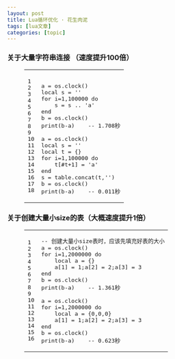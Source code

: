 ```yaml
---
layout: post
title: Lua循环优化 · 花生肉泥 
tags: [lua文章]
categories: [topic]
---
```

<h3 id="关于大量字符串连接-（速度提升100倍）"><a href="#关于大量字符串连接-（速度提升100倍）" class="headerlink" title="关于大量字符串连接 （速度提升100倍）"></a>关于大量字符串连接 （速度提升100倍）</h3><figure class="highlight lua"><table><tbody><tr><td class="gutter"><pre><span class="line">1</span><br/><span class="line">2</span><br/><span class="line">3</span><br/><span class="line">4</span><br/><span class="line">5</span><br/><span class="line">6</span><br/><span class="line">7</span><br/><span class="line">8</span><br/><span class="line">9</span><br/><span class="line">10</span><br/><span class="line">11</span><br/><span class="line">12</span><br/><span class="line">13</span><br/><span class="line">14</span><br/><span class="line">15</span><br/><span class="line">16</span><br/><span class="line">17</span><br/><span class="line">18</span><br/></pre></td><td class="code"><pre><span class="line"></span><br/><span class="line">a = <span class="built_in">os</span>.<span class="built_in">clock</span>()</span><br/><span class="line"><span class="keyword">local</span> s = <span class="string">&#39;&#39;</span></span><br/><span class="line"><span class="keyword">for</span> i=<span class="number">1</span>,<span class="number">100000</span> <span class="keyword">do</span></span><br/><span class="line">    s = s .. <span class="string">&#39;a&#39;</span></span><br/><span class="line"><span class="keyword">end</span></span><br/><span class="line">b = <span class="built_in">os</span>.<span class="built_in">clock</span>()</span><br/><span class="line"><span class="built_in">print</span>(b-a)    <span class="comment">-- 1.708秒</span></span><br/><span class="line"></span><br/><span class="line">a = <span class="built_in">os</span>.<span class="built_in">clock</span>()</span><br/><span class="line"><span class="keyword">local</span> s = <span class="string">&#39;&#39;</span></span><br/><span class="line"><span class="keyword">local</span> t = {}</span><br/><span class="line"><span class="keyword">for</span> i=<span class="number">1</span>,<span class="number">100000</span> <span class="keyword">do</span></span><br/><span class="line">    t[#t+<span class="number">1</span>] = <span class="string">&#39;a&#39;</span></span><br/><span class="line"><span class="keyword">end</span></span><br/><span class="line">s = <span class="built_in">table</span>.<span class="built_in">concat</span>(t,<span class="string">&#39;&#39;</span>)</span><br/><span class="line">b = <span class="built_in">os</span>.<span class="built_in">clock</span>()</span><br/><span class="line"><span class="built_in">print</span>(b-a)    <span class="comment">-- 0.011秒</span></span><br/></pre></td></tr></tbody></table></figure>
<h3 id="关于创建大量小size的表（大概速度提升1倍）"><a href="#关于创建大量小size的表（大概速度提升1倍）" class="headerlink" title="关于创建大量小size的表（大概速度提升1倍）"></a>关于创建大量小size的表（大概速度提升1倍）</h3><figure class="highlight lua"><table><tbody><tr><td class="gutter"><pre><span class="line">1</span><br/><span class="line">2</span><br/><span class="line">3</span><br/><span class="line">4</span><br/><span class="line">5</span><br/><span class="line">6</span><br/><span class="line">7</span><br/><span class="line">8</span><br/><span class="line">9</span><br/><span class="line">10</span><br/><span class="line">11</span><br/><span class="line">12</span><br/><span class="line">13</span><br/><span class="line">14</span><br/><span class="line">15</span><br/><span class="line">16</span><br/></pre></td><td class="code"><pre><span class="line"><span class="comment">-- 创建大量小size表时，应该先填充好表的大小</span></span><br/><span class="line">a = <span class="built_in">os</span>.<span class="built_in">clock</span>()</span><br/><span class="line"><span class="keyword">for</span> i=<span class="number">1</span>,<span class="number">2000000</span> <span class="keyword">do</span></span><br/><span class="line">    <span class="keyword">local</span> a = {}</span><br/><span class="line">    a[<span class="number">1</span>] = <span class="number">1</span>;a[<span class="number">2</span>] = <span class="number">2</span>;a[<span class="number">3</span>] = <span class="number">3</span></span><br/><span class="line"><span class="keyword">end</span></span><br/><span class="line">b = <span class="built_in">os</span>.<span class="built_in">clock</span>()</span><br/><span class="line"><span class="built_in">print</span>(b-a)    <span class="comment">-- 1.361秒</span></span><br/><span class="line"></span><br/><span class="line">a = <span class="built_in">os</span>.<span class="built_in">clock</span>()</span><br/><span class="line"><span class="keyword">for</span> i=<span class="number">1</span>,<span class="number">2000000</span> <span class="keyword">do</span></span><br/><span class="line">    <span class="keyword">local</span> a = {<span class="number">0</span>,<span class="number">0</span>,<span class="number">0</span>}</span><br/><span class="line">    a[<span class="number">1</span>] = <span class="number">1</span>;a[<span class="number">2</span>] = <span class="number">2</span>;a[<span class="number">3</span>] = <span class="number">3</span></span><br/><span class="line"><span class="keyword">end</span></span><br/><span class="line">b = <span class="built_in">os</span>.<span class="built_in">clock</span>()</span><br/><span class="line"><span class="built_in">print</span>(b-a)    <span class="comment">-- 0.623秒</span></span><br/></pre></td></tr></tbody></table></figure>